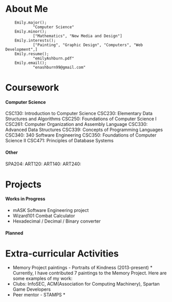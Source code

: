 # About Me
        
        Emily.major();
                "Computer Science"
        Emily.minor();
                ["Mathematics", "New Media and Design"]
        Emily.interests();
                ["Painting", "Graphic Design", "Computers", "Web Development",]
        Emily.resume();
                "emilyAshburn.pdf"
        Emily.email();
                "enashburn99@gmail.com"
                
# Coursework
#### Computer Science
CSC130: Introduction to Computer Science
CSC230: Elementary Data Structures and Algorithms
CSC250: Foundations of Computer Science I
CSC261: Computer Organization and Assembly Language
CSC330: Advanced Data Structures
CSC339: Concepts of Programming Languages
CSC340: 340 Software Engineering
CSC350: Foundations of Computer Science II
CSC471: Principles of Database Systems

#### Other
SPA204:
ART120:
ART140:
ART240:
                
# Projects
#### Works in Progress
* mASK Software Engineering project
* Wizard101 Combat Calculator
* Hexadecimal / Decimal / Binary converter

#### Planned


# Extra-curricular Activities
* Memory Project paintings - Portraits of Kindness (2013-present)
        * Currently, I have contributed 7 paintings to the Memory Project. Here are some examples of my work:
* Clubs: InfoSEC, ACM(Association for Computing Machinery), Spartan Game Developers
* Peer mentor - STAMPS
        * 
